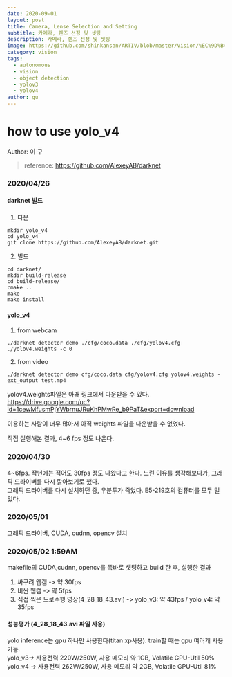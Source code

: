 ```yaml
---
date: 2020-09-01
layout: post
title: Camera, Lense Selection and Setting
subtitle: 카메라, 렌즈 선정 및 셋팅
description: 카메라, 렌즈 선정 및 셋팅
image: https://github.com/shinkansan/ARTIV/blob/master/Vision/%EC%9D%B4%EA%B5%AC/img/yolo_v4_test.PNG?raw=true
category: vision
tags:
  - autonomous
  - vision
  - object detection
  - yolov3
  - yolov4
author: gu
---
```


# how to use yolo_v4
Author: 이  구

> reference: https://github.com/AlexeyAB/darknet

### 2020/04/26 
#### darknet 빌드

1. 다운
~~~(bash)
mkdir yolo_v4
cd yolo_v4
git clone https://github.com/AlexeyAB/darknet.git
~~~

2. 빌드
~~~(bash)
cd darknet/
mkdir build-release
cd build-release/
cmake ..
make
make install
~~~

#### yolo_v4
1. from webcam
~~~(bash)
./darknet detector demo ./cfg/coco.data ./cfg/yolov4.cfg ./yolov4.weights -c 0
~~~

2. from video
~~~(bash)
./darknet detector demo cfg/coco.data cfg/yolov4.cfg yolov4.weights -ext_output test.mp4
~~~

yolov4.weights파일은 아래 링크에서 다운받을 수 있다.
https://drive.google.com/uc?id=1cewMfusmPjYWbrnuJRuKhPMwRe_b9PaT&export=download

이용하는 사람이 너무 많아서 아직 weights 파일을 다운받을 수 없었다.   

직접 실행해본 결과, 4~6 fps 정도 나온다.   

### 2020/04/30
4~6fps. 작년에는 적어도 30fps 정도 나왔다고 한다. 느린 이유를 생각해보다가, 그래픽 드라이버를 다시 깔아보기로 했다.   
그래픽 드라이버를 다시 설치하던 중, 우분투가 죽었다. E5-219호의 컴퓨터를 모두 밀었다.   

### 2020/05/01
그래픽 드라이버, CUDA, cudnn, opencv 설치

### 2020/05/02 1:59AM
makefile의 CUDA,cudnn, opencv를 똑바로 셋팅하고 build 한 후, 실행한 결과   
1. 싸구려 웹캠 -> 약 30fps   
2. 비싼 웹캠 -> 약 5fps   
3. 직접 찍은 도로주행 영상(4_28_18_43.avi) -> yolo_v3: 약 43fps / yolo_v4: 약 35fps   

#### 성능평가 (4_28_18_43.avi 파일 사용)   
yolo inference는 gpu 하나만 사용한다(titan xp사용). train할 때는 gpu 여러개 사용 가능.   
yolo_v3-> 사용전력 220W/250W, 사용 메모리 약 1GB, Volatile GPU-Util 50%   
yolo_v4 -> 사용전력 262W/250W, 사용 메모리 약 2GB, Volatile GPU-Util 81%   






